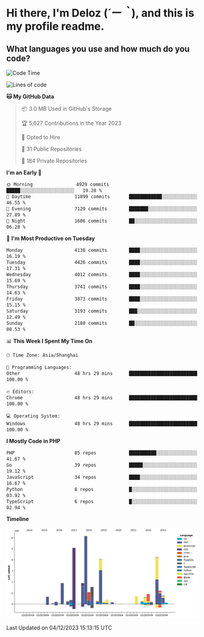 # **Hi there, I'm Deloz (*´ー｀*), and this is my profile readme.**

## **What languages you use and how much do you code?**

<!--START_SECTION:waka-->
![Code Time](http://img.shields.io/badge/Code%20Time-2%2C917%20hrs%2049%20mins-blue)

![Lines of code](https://img.shields.io/badge/From%20Hello%20World%20I%27ve%20Written-33.5%20million%20lines%20of%20code-blue)

**🐱 My GitHub Data** 

> 📦 3.0 MB Used in GitHub's Storage 
 > 
> 🏆 5,627 Contributions in the Year 2023
 > 
> 💼 Opted to Hire
 > 
> 📜 31 Public Repositories 
 > 
> 🔑 184 Private Repositories 
 > 
**I'm an Early 🐤** 

```text
🌞 Morning                4929 commits        █████░░░░░░░░░░░░░░░░░░░░   19.28 % 
🌆 Daytime                11899 commits       ████████████░░░░░░░░░░░░░   46.55 % 
🌃 Evening                7129 commits        ███████░░░░░░░░░░░░░░░░░░   27.89 % 
🌙 Night                  1606 commits        ██░░░░░░░░░░░░░░░░░░░░░░░   06.28 % 
```
📅 **I'm Most Productive on Tuesday** 

```text
Monday                   4138 commits        ████░░░░░░░░░░░░░░░░░░░░░   16.19 % 
Tuesday                  4426 commits        ████░░░░░░░░░░░░░░░░░░░░░   17.31 % 
Wednesday                4012 commits        ████░░░░░░░░░░░░░░░░░░░░░   15.69 % 
Thursday                 3741 commits        ████░░░░░░░░░░░░░░░░░░░░░   14.63 % 
Friday                   3873 commits        ████░░░░░░░░░░░░░░░░░░░░░   15.15 % 
Saturday                 3193 commits        ███░░░░░░░░░░░░░░░░░░░░░░   12.49 % 
Sunday                   2180 commits        ██░░░░░░░░░░░░░░░░░░░░░░░   08.53 % 
```


📊 **This Week I Spent My Time On** 

```text
🕑︎ Time Zone: Asia/Shanghai

💬 Programming Languages: 
Other                    48 hrs 29 mins      █████████████████████████   100.00 % 

🔥 Editors: 
Chrome                   48 hrs 29 mins      █████████████████████████   100.00 % 

💻 Operating System: 
Windows                  48 hrs 29 mins      █████████████████████████   100.00 % 
```

**I Mostly Code in PHP** 

```text
PHP                      85 repos            ██████████░░░░░░░░░░░░░░░   41.67 % 
Go                       39 repos            █████░░░░░░░░░░░░░░░░░░░░   19.12 % 
JavaScript               34 repos            ████░░░░░░░░░░░░░░░░░░░░░   16.67 % 
Python                   8 repos             █░░░░░░░░░░░░░░░░░░░░░░░░   03.92 % 
TypeScript               6 repos             █░░░░░░░░░░░░░░░░░░░░░░░░   02.94 % 
```



**Timeline**

![Lines of Code chart](https://raw.githubusercontent.com/deloz/deloz/main/assets/bar_graph.png)


 Last Updated on 04/12/2023 15:13:15 UTC
<!--END_SECTION:waka-->
